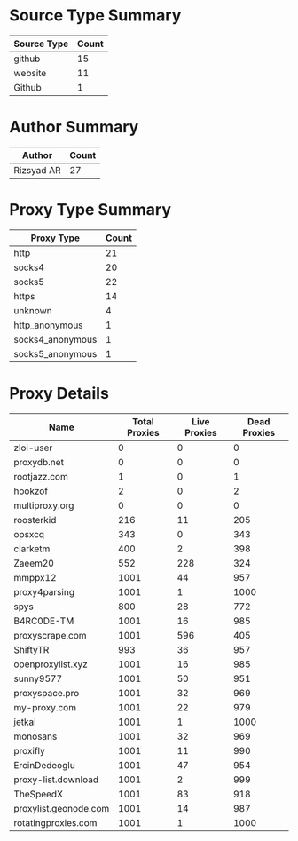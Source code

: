 # Source Type Summary

| Source Type | Count |
|-------------|-------|
| github | 15 |
| website | 11 |
| Github | 1 |


# Author Summary

| Author | Count |
|--------|-------|
| Rizsyad AR | 27 |


# Proxy Type Summary

| Proxy Type | Count |
|------------|-------|
| http | 21 |
| socks4 | 20 |
| socks5 | 22 |
| https | 14 |
| unknown | 4 |
| http_anonymous | 1 |
| socks4_anonymous | 1 |
| socks5_anonymous | 1 |


# Proxy Details

| Name | Total Proxies | Live Proxies | Dead Proxies |
|------|---------------|--------------|---------------|
| zloi-user | 0 | 0 | 0 |
| proxydb.net | 0 | 0 | 0 |
| rootjazz.com | 1 | 0 | 1 |
| hookzof | 2 | 0 | 2 |
| multiproxy.org | 0 | 0 | 0 |
| roosterkid | 216 | 11 | 205 |
| opsxcq | 343 | 0 | 343 |
| clarketm | 400 | 2 | 398 |
| Zaeem20 | 552 | 228 | 324 |
| mmppx12 | 1001 | 44 | 957 |
| proxy4parsing | 1001 | 1 | 1000 |
| spys | 800 | 28 | 772 |
| B4RC0DE-TM | 1001 | 16 | 985 |
| proxyscrape.com | 1001 | 596 | 405 |
| ShiftyTR | 993 | 36 | 957 |
| openproxylist.xyz | 1001 | 16 | 985 |
| sunny9577 | 1001 | 50 | 951 |
| proxyspace.pro | 1001 | 32 | 969 |
| my-proxy.com | 1001 | 22 | 979 |
| jetkai | 1001 | 1 | 1000 |
| monosans | 1001 | 32 | 969 |
| proxifly | 1001 | 11 | 990 |
| ErcinDedeoglu | 1001 | 47 | 954 |
| proxy-list.download | 1001 | 2 | 999 |
| TheSpeedX | 1001 | 83 | 918 |
| proxylist.geonode.com | 1001 | 14 | 987 |
| rotatingproxies.com | 1001 | 1 | 1000 |
